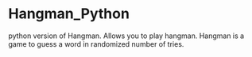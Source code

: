 # Hangman_Python
python version of Hangman. Allows you to play hangman. Hangman is a game to guess a word in randomized number of tries. 
